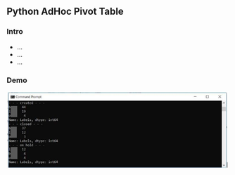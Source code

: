 <h2>Python AdHoc Pivot Table</h2>
<h3>Intro</h3>
<ul>
  <li>...</li>
  <li>...</li>
  <li>...</li>
</ul>

<h3>Demo</h3>
<img src="images/pivot.JPG">

